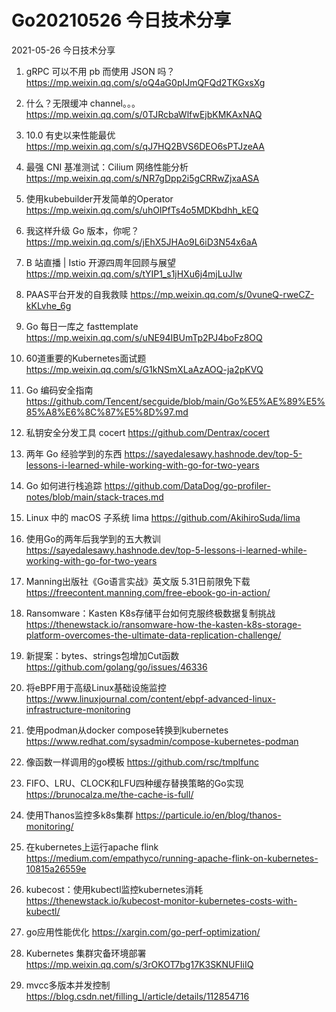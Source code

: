 # Go20210526 今日技术分享



2021-05-26 今日技术分享

1. gRPC 可以不用 pb 而使用 JSON 吗？
https://mp.weixin.qq.com/s/oQ4aG0pIJmQFQd2TKGxsXg

2. 什么？无限缓冲 channel。。。
https://mp.weixin.qq.com/s/0TJRcbaWlfwEjbKMKAxNAQ

3. 10.0 有史以来性能最优
https://mp.weixin.qq.com/s/qJ7HQ2BVS6DEO6sPTJzeAA

4. 最强 CNI 基准测试：Cilium 网络性能分析
https://mp.weixin.qq.com/s/NR7gDpp2i5gCRRwZjxaASA

5. 使用kubebuilder开发简单的Operator
https://mp.weixin.qq.com/s/uhOIPfTs4o5MDKbdhh_kEQ

6. 我这样升级 Go 版本，你呢？
https://mp.weixin.qq.com/s/jEhX5JHAo9L6iD3N54x6aA

7. B 站直播 | Istio 开源四周年回顾与展望
https://mp.weixin.qq.com/s/tYIP1_s1jHXu6j4mjLuJIw


9. PAAS平台开发的自我救赎
https://mp.weixin.qq.com/s/0vuneQ-rweCZ-kKLvhe_6g

10. Go 每日一库之 fasttemplate
https://mp.weixin.qq.com/s/uNE94IBUmTp2PJ4boFz8OQ

11. 60道重要的Kubernetes面试题
https://mp.weixin.qq.com/s/G1kNSmXLaAzAOQ-ja2pKVQ

12. Go 编码安全指南
https://github.com/Tencent/secguide/blob/main/Go%E5%AE%89%E5%85%A8%E6%8C%87%E5%8D%97.md

13. 私钥安全分发工具 cocert
https://github.com/Dentrax/cocert

14. 两年 Go 经验学到的东西
https://sayedalesawy.hashnode.dev/top-5-lessons-i-learned-while-working-with-go-for-two-years

15. Go 如何进行栈追踪 
https://github.com/DataDog/go-profiler-notes/blob/main/stack-traces.md

16. Linux 中的 macOS 子系统 lima
https://github.com/AkihiroSuda/lima

17. 使用Go的两年后我学到的五大教训
https://sayedalesawy.hashnode.dev/top-5-lessons-i-learned-while-working-with-go-for-two-years

18. Manning出版社《Go语言实战》英文版 5.31日前限免下载
https://freecontent.manning.com/free-ebook-go-in-action/

19. Ransomware：Kasten K8s存储平台如何克服终极数据复制挑战
https://thenewstack.io/ransomware-how-the-kasten-k8s-storage-platform-overcomes-the-ultimate-data-replication-challenge/

20. 新提案：bytes、strings包增加Cut函数
https://github.com/golang/go/issues/46336

21. 将eBPF用于高级Linux基础设施监控
https://www.linuxjournal.com/content/ebpf-advanced-linux-infrastructure-monitoring

22. 使用podman从docker compose转换到kubernetes
https://www.redhat.com/sysadmin/compose-kubernetes-podman

23. 像函数一样调用的go模板
https://github.com/rsc/tmplfunc

24. FIFO、LRU、CLOCK和LFU四种缓存替换策略的Go实现
https://brunocalza.me/the-cache-is-full/

25. 使用Thanos监控多k8s集群
https://particule.io/en/blog/thanos-monitoring/

26. 在kubernetes上运行apache flink
https://medium.com/empathyco/running-apache-flink-on-kubernetes-10815a26559e

27. kubecost：使用kubectl监控kubernetes消耗
https://thenewstack.io/kubecost-monitor-kubernetes-costs-with-kubectl/

28. go应用性能优化
https://xargin.com/go-perf-optimization/

29. Kubernetes 集群灾备环境部署
https://mp.weixin.qq.com/s/3rOKOT7bg17K3SKNUFIiIQ

30. mvcc多版本并发控制
https://blog.csdn.net/filling_l/article/details/112854716
